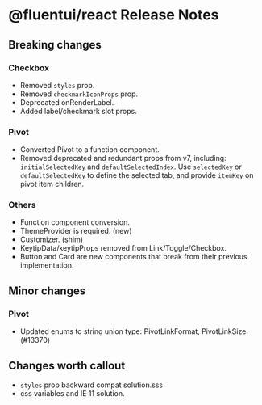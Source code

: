 # @fluentui/react Release Notes

## Breaking changes

### Checkbox

- Removed `styles` prop.
- Removed `checkmarkIconProps` prop.
- Deprecated onRenderLabel.
- Added label/checkmark slot props.

### Pivot

- Converted Pivot to a function component.
- Removed deprecated and redundant props from v7, including: `initialSelectedKey` and `defaultSelectedIndex`. Use `selectedKey` or `defaultSelectedKey` to define the selected tab, and provide `itemKey` on pivot item children.

### Others

- Function component conversion.
- ThemeProvider is required. (new)
- Customizer. (shim)
- KeytipData/keytipProps removed from Link/Toggle/Checkbox.
- Button and Card are new components that break from their previous implementation.

## Minor changes

### Pivot

- Updated enums to string union type: PivotLinkFormat, PivotLinkSize. (#13370)

## Changes worth callout

- `styles` prop backward compat solution.sss
- css variables and IE 11 solution.
